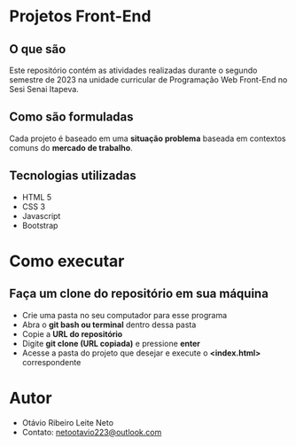 # Projetos Front-End

## O que são
Este repositório contém as atividades realizadas
durante o segundo semestre de 2023 na unidade curricular de Programação Web Front-End no Sesi Senai Itapeva.

## Como são formuladas
Cada projeto é baseado em uma **situação problema** baseada em contextos comuns do **mercado de trabalho**.

## Tecnologias utilizadas
* HTML 5
* CSS 3
* Javascript
* Bootstrap

# Como executar
## Faça um clone do repositório em sua máquina
* Crie uma pasta no seu computador para esse programa
* Abra o **git bash ou terminal** dentro dessa pasta
* Copie a **URL do repositório**
* Digite **git clone (URL copiada)** e pressione **enter**
* Acesse a pasta do projeto que desejar e execute o **<index.html>** correspondente

# Autor
- Otávio Ribeiro Leite Neto
- Contato: netootavio223@outlook.com






